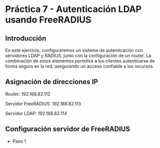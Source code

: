 # Práctica 7 - Autenticación LDAP usando FreeRADIUS

## Introducción

En este ejercicio, configuraremos un sistema de autenticación con servidores LDAP y RADIUS, junto con la configuración de un router. La combinación de estos elementos permitirá a los clientes autenticarse de forma segura en la red, asegurando un acceso confiable a los recursos.

## Asignación de direcciones IP

Router: 192.168.82.112

Servidor FreeRADIUS: 192.168.82.113

Servidor LDAP: 192.168.82.114

## Configuración servidor de FreeRADIUS

- Paso 1

  
